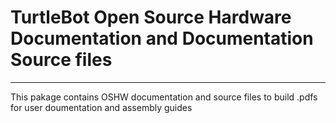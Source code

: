 # TurtleBot Open Source Hardware Documentation and Documentation Source files
----
This pakage contains OSHW documentation
and source files to build .pdfs for user doumentation and assembly guides
